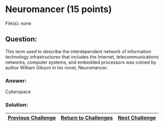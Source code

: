 # Neuromancer (15 points)

File(s): none

## Question:

This term used to describe the interdependent network of information technology infrastructures that includes the Internet, telecommunications networks, computer systems, and embedded processors was coined by author William Gibson in his novel, Neuromancer.

### Answer:

Cyberspace

### Solution:



| [Previous Challenge](/Challenges/Oversee-And-Govern/7) | [Return to Challenges](/Challenges/../../../#modules) | [Next Challenge](/Challenges/Oversee-And-Govern/9) |
| :------- | :-----: | ------: |